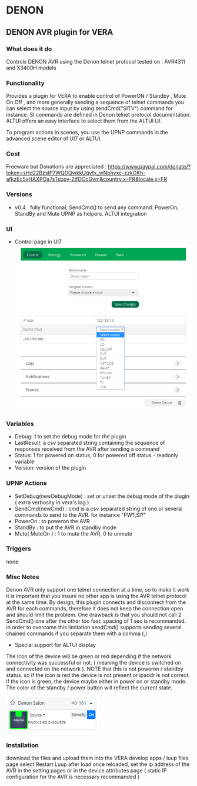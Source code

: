 # DENON
## DENON AVR plugin for VERA

### What does it do
Controls DENON AVR using the Denon telnet protocol
tested on : AVR4311 and X3400H models

### Functionality
Provides a plugin for VERA to enable control of PowerON / Standby , Mute On Off , and more generally sending a sequence of telnet commands
you can select the source input by using sendCmd("SITV") command for instance. SI commands are defined in Denon telnet protocol documentation. ALTUI offers an easy interface to select them from the ALTUI UI.

To program actions in scenes, you use the UPNP commands in the advanced scene editor of UI7 or ALTUI.

### Cost
Freeware but Donations are appreciated : 
https://www.paypal.com/donate/?token=sHd22BzsIP7WQDQwkkUgvfx_wNbhvxc-zzkOKh-afkzEc5xHAXPOa7sTsbpy-2tfDCoGvm&country.x=FR&locale.x=FR

### Versions
* v0.4 : fully functional, SendCmd() to send any command. PowerOn, StandBy and Mute UPNP as helpers. ALTUI integration

### UI
* Control page in UI7
![ALTUI image](https://raw.githubusercontent.com/amg0/Denon/master/Doc/Control.PNG)

### Variables
* Debug: 1 to set the debug mode for the plugin
* LastResult: a csv separated string containing the sequence of responses received from the AVR after sending a command
* Status: 1 for powered on status,  0 for powered off status - readonly variable
* Version: version of the plugin

### UPNP Actions
* SetDebug(newDebugMode) : set or unset the debug mode of the plugin ( extra verbosity in vera's log )
* SendCmd(newCmd) : cmd is a csv separated string of one or several commands to send to the AVR. for instance "PW?,SI?"
* PowerOn : to poweron the AVR
* StandBy : to put the AVR in standby mode
* Mute( MuteOn ) :  1 to mute the AVR,  0 to unmute

### Triggers
none

### Misc Notes
Denon AVR only support one telnet connection at a time, so to make it work it is important that you insure no other app is using the AVR telnet protocol at the same time.
By design, this plugin connects and disconnect from the AVR for each commands, therefore it does not keep the connection open and should limit the problem.
One drawback is that you should not call 2 SendCmd() one after the other too fast. spacing of 1 sec is recommanded. 
in order to overcome this limitation sendCmd() supports sending several chained commands if you separate them with a comma (,)

* Special support for ALTUI display

The Icon of the device will be green or red depending if the network connectivity was successful or not. ( meaning the device is switched on and connected on the network ). 
NOTE that this is not poweron / standby status. so if the icon is red the device is not present or ipaddr is not correct. if the icon is green, the device maybe either
in power on or standby mode.  The color of the standby / power button will reflect the current state.

![ALTUI image](https://raw.githubusercontent.com/amg0/Denon/master/Doc/Denon.PNG)

### Installation
download the files and upload them into the VERA develop apps / luup files page
select Restart Luup after load
once reloaded, set the ip address of the AVR in the setting pages or in the device attributes page
( static IP configuration for the AVR is necessary recommanded ) 
